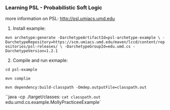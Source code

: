### Learning PSL - Probabilistic Soft Logic
more information on PSL: http://psl.umiacs.umd.edu


1. Install example:

`mvn archetype:generate -DarchetypeArtifactId=psl-archetype-example \
-DarchetypeRepository=https://scm.umiacs.umd.edu/maven/lccd/content/repositories/psl-releases/ \
-DarchetypeGroupId=edu.umd.cs -DarchetypeVersion=1.2.1`


2. Compile and run exmaple:

`cd psl-example`

`mvn complie`

`mvn dependency:build-classpath -Dmdep.outputFile=classpath.out`

``java -cp ./target/classes: `cat classpath.out` edu.umd.cs.example.MollyPracticeeExample`
